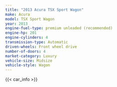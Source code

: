 ```yaml
---
title: "2013 Acura TSX Sport Wagon"
make: Acura
model: TSX Sport Wagon
year: 2013
engine-fuel-type: premium unleaded (recommended)
engine-hp: 201
engine-cylinders: 4
transmission-type: Automatic
driven-wheels: Front wheel drive
number-of-doors: 4
market-category: Luxury
vehicle-size: Midsize
vehicle-style: Wagon
---
```


{{< car_info >}}
